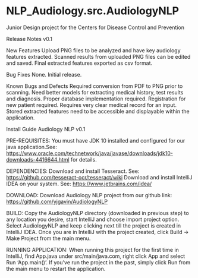 # NLP_Audiology.src.AudiologyNLP

Junior Design project for the Centers for Disease Control and Prevention

Release Notes v0.1

New Features
Upload PNG files to be analyzed and have key audiology features extracted.
Scanned results from uploaded PNG files can be edited and saved.
Final extracted features exported as csv format. 

Bug Fixes
None. Initial release.

Known Bugs and Defects
Required conversion from PDF to PNG prior to scanning.
Need better models for extracting medical history, test results and diagnosis.
Proper database implementation required.
Registration for new patient required.
Requires very clear medical record for an input.
Stored extracted features need to be accessible and displayable within the application.



Install Guide  Audiology NLP v0.1

PRE-REQUISITES: 
You must have JDK 10 installed and configured for our java application.See: https://www.oracle.com/technetwork/java/javase/downloads/jdk10-downloads-4416644.html for details.

DEPENDENCIES:
Download and install Tesseract. See: https://github.com/tesseract-ocr/tesseract/wiki 
Download and install IntelliJ IDEA on your system. See: https://www.jetbrains.com/idea/  

DOWNLOAD:
Download Audiology NLP project from our github link: https://github.com/yjgavin/AudiologyNLP

BUILD:
Copy the AudiologyNLP directory (downloaded in previous step) to any location you desire, start IntelliJ and choose import project option. Select AudiologyNLP and keep clicking next till the project is created in IntelliJ IDEA. 
Once you are in IntelliJ with the project created, click Build -> Make Project from the main menu.

RUNNING APPLICATION:
When running this project for the first time in IntelliJ, find App.java under src/main/java.com, right click App and select Run ‘App.main()’.
If you’ve run the project in the past, simply click Run from the main menu to restart the application.
                

